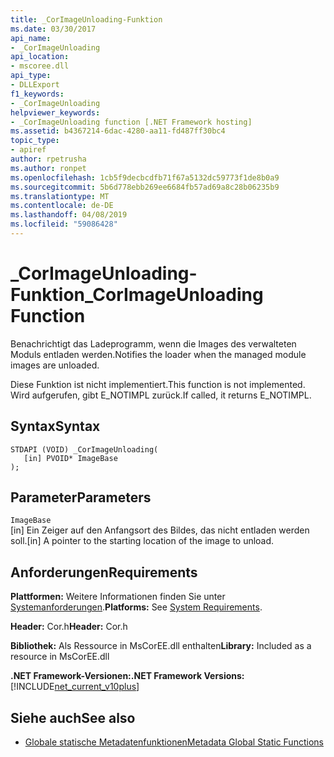 ```yaml
---
title: _CorImageUnloading-Funktion
ms.date: 03/30/2017
api_name:
- _CorImageUnloading
api_location:
- mscoree.dll
api_type:
- DLLExport
f1_keywords:
- _CorImageUnloading
helpviewer_keywords:
- _CorImageUnloading function [.NET Framework hosting]
ms.assetid: b4367214-6dac-4280-aa11-fd487ff30bc4
topic_type:
- apiref
author: rpetrusha
ms.author: ronpet
ms.openlocfilehash: 1cb5f9decbcdfb71f67a5132dc59773f1de8b0a9
ms.sourcegitcommit: 5b6d778ebb269ee6684fb57ad69a8c28b06235b9
ms.translationtype: MT
ms.contentlocale: de-DE
ms.lasthandoff: 04/08/2019
ms.locfileid: "59086428"
---
```

# <a name="corimageunloading-function"></a><span data-ttu-id="65971-102">_CorImageUnloading-Funktion</span><span class="sxs-lookup"><span data-stu-id="65971-102">_CorImageUnloading Function</span></span>
<span data-ttu-id="65971-103">Benachrichtigt das Ladeprogramm, wenn die Images des verwalteten Moduls entladen werden.</span><span class="sxs-lookup"><span data-stu-id="65971-103">Notifies the loader when the managed module images are unloaded.</span></span>  
  
 <span data-ttu-id="65971-104">Diese Funktion ist nicht implementiert.</span><span class="sxs-lookup"><span data-stu-id="65971-104">This function is not implemented.</span></span> <span data-ttu-id="65971-105">Wird aufgerufen, gibt E_NOTIMPL zurück.</span><span class="sxs-lookup"><span data-stu-id="65971-105">If called, it returns E_NOTIMPL.</span></span>  
  
## <a name="syntax"></a><span data-ttu-id="65971-106">Syntax</span><span class="sxs-lookup"><span data-stu-id="65971-106">Syntax</span></span>  
  
```  
STDAPI (VOID) _CorImageUnloading(   
   [in] PVOID* ImageBase  
);  
```  
  
## <a name="parameters"></a><span data-ttu-id="65971-107">Parameter</span><span class="sxs-lookup"><span data-stu-id="65971-107">Parameters</span></span>  
 `ImageBase`  
 <span data-ttu-id="65971-108">[in] Ein Zeiger auf den Anfangsort des Bildes, das nicht entladen werden soll.</span><span class="sxs-lookup"><span data-stu-id="65971-108">[in] A pointer to the starting location of the image to unload.</span></span>  
  
## <a name="requirements"></a><span data-ttu-id="65971-109">Anforderungen</span><span class="sxs-lookup"><span data-stu-id="65971-109">Requirements</span></span>  
 <span data-ttu-id="65971-110">**Plattformen:** Weitere Informationen finden Sie unter [Systemanforderungen](../../../../docs/framework/get-started/system-requirements.md).</span><span class="sxs-lookup"><span data-stu-id="65971-110">**Platforms:** See [System Requirements](../../../../docs/framework/get-started/system-requirements.md).</span></span>  
  
 <span data-ttu-id="65971-111">**Header:** Cor.h</span><span class="sxs-lookup"><span data-stu-id="65971-111">**Header:** Cor.h</span></span>  
  
 <span data-ttu-id="65971-112">**Bibliothek:** Als Ressource in MsCorEE.dll enthalten</span><span class="sxs-lookup"><span data-stu-id="65971-112">**Library:** Included as a resource in MsCorEE.dll</span></span>  
  
 **<span data-ttu-id="65971-113">.NET Framework-Versionen:</span><span class="sxs-lookup"><span data-stu-id="65971-113">.NET Framework Versions:</span></span>** [!INCLUDE[net_current_v10plus](../../../../includes/net-current-v10plus-md.md)]  
  
## <a name="see-also"></a><span data-ttu-id="65971-114">Siehe auch</span><span class="sxs-lookup"><span data-stu-id="65971-114">See also</span></span>

- [<span data-ttu-id="65971-115">Globale statische Metadatenfunktionen</span><span class="sxs-lookup"><span data-stu-id="65971-115">Metadata Global Static Functions</span></span>](../../../../docs/framework/unmanaged-api/metadata/metadata-global-static-functions.md)
